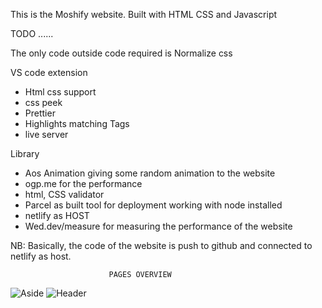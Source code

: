 This is the Moshify website. Built with HTML CSS and Javascript

TODO ......

The only code outside code required is Normalize css

VS code extension

- Html css support
- css peek
- Prettier
- Highlights matching Tags
- live server

Library

- Aos Animation giving some random animation to the website
- ogp.me for the performance
- html, CSS validator
- Parcel as built tool for deployment working with node installed
- netlify as HOST
- Wed.dev/measure for measuring the performance of the website

NB: Basically, the code of the website is push to github and connected to netlify as host.

                          PAGES OVERVIEW

![Aside](../images/Aside.png)
![Header](../images/Header.png)
